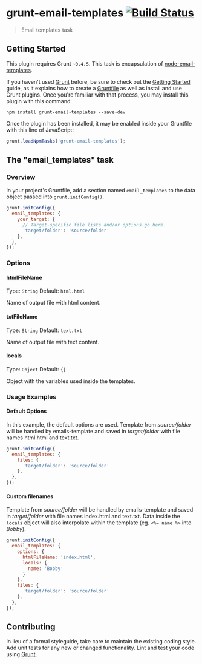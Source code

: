 # grunt-email-templates [![Build Status](https://travis-ci.org/ertrzyiks/grunt-email-templates.svg?branch=master)](https://travis-ci.org/ertrzyiks/grunt-email-templates)

> Email templates task

## Getting Started
This plugin requires Grunt `~0.4.5`. 
This task is encapsulation of [node-email-templates](https://github.com/niftylettuce/node-email-templates).

If you haven't used [Grunt](http://gruntjs.com/) before, be sure to check out the [Getting Started](http://gruntjs.com/getting-started) guide, as it explains how to create a [Gruntfile](http://gruntjs.com/sample-gruntfile) as well as install and use Grunt plugins. Once you're familiar with that process, you may install this plugin with this command:

```shell
npm install grunt-email-templates --save-dev
```

Once the plugin has been installed, it may be enabled inside your Gruntfile with this line of JavaScript:

```js
grunt.loadNpmTasks('grunt-email-templates');
```

## The "email_templates" task

### Overview
In your project's Gruntfile, add a section named `email_templates` to the data object passed into `grunt.initConfig()`.

```js
grunt.initConfig({
  email_templates: {
    your_target: {
      // Target-specific file lists and/or options go here.
      'target/folder': 'source/folder'
    },
  },
});
```

### Options

#### htmlFileName

Type: `String`
Default: `html.html`

Name of output file with html content.

#### txtFileName

Type: `String`
Default: `text.txt`

Name of output file with text content.

#### locals

Type: `Object`
Default: `{}`

Object with the variables used inside the templates.

### Usage Examples

#### Default Options
In this example, the default options are used. Template from *source/folder* will be handled by emails-template and saved
in *target/folder* with file names html.html and text.txt.

```js
grunt.initConfig({
  email_templates: {
    files: {
      'target/folder': 'source/folder'
    },
  },
});
```

#### Custom filenames
Template from *source/folder* will be handled by emails-template and saved in *target/folder* with file names index.html and text.txt. Data inside the `locals` object will also interpolate within the template (eg. `<%= name %>` into *Bobby*).

```js
grunt.initConfig({
  email_templates: {
    options: {
      htmlFileName: 'index.html',
      locals: {
        name: 'Bobby'
      }
    },
    files: {
      'target/folder': 'source/folder'
    },
  },
});
```

## Contributing
In lieu of a formal styleguide, take care to maintain the existing coding style. Add unit tests for any new or changed functionality. Lint and test your code using [Grunt](http://gruntjs.com/).
